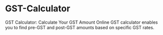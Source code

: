 # GST-Calculator
GST Calculator: Calculate Your GST Amount Online
GST calculator enables you to find pre-GST and post-GST amounts based on specific GST rates.
